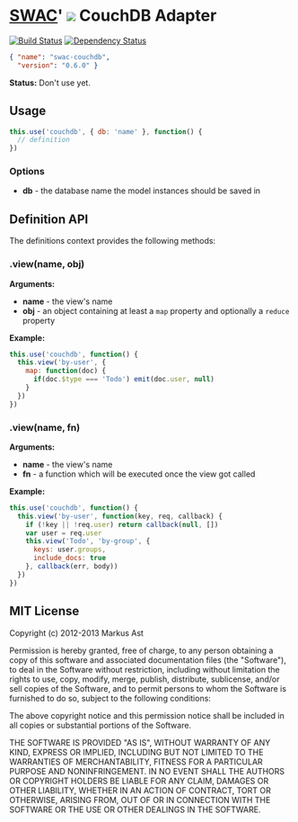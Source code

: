# [SWAC](https://github.com/rkusa/swac)' ![](https://dl.dropbox.com/u/6699613/swac-logo.png) CouchDB Adapter
[![Build Status](https://secure.travis-ci.org/rkusa/swac-couchdb.png)](http://travis-ci.org/rkusa/swac-couchdb) [![Dependency Status](https://gemnasium.com/rkusa/swac-couchdb.png)](https://gemnasium.com/rkusa/swac-couchdb)

```json
{ "name": "swac-couchdb",
  "version": "0.6.0" }
```

**Status:** Don't use yet.

## Usage

```js
this.use('couchdb', { db: 'name' }, function() {
  // definition
})
```

### Options

* **db** - the database name the model instances should be saved in

## Definition API

The definitions context provides the following methods:

### .view(name, obj)

**Arguments:**

* **name** - the view's name
* **obj** - an object containing at least a `map` property and optionally a `reduce` property

**Example:**

```js
this.use('couchdb', function() {
  this.view('by-user', {
    map: function(doc) {
      if(doc.$type === 'Todo') emit(doc.user, null)
    }
  })
})
```

### .view(name, fn)

**Arguments:**

* **name** - the view's name
* **fn** - a function which will be executed once the view got called

**Example:**

```js
this.use('couchdb', function() {
  this.view('by-user', function(key, req, callback) {
    if (!key || !req.user) return callback(null, [])
    var user = req.user
    this.view('Todo', 'by-group', {
      keys: user.groups,
      include_docs: true
    }, callback(err, body))
  })
})
```

## MIT License
Copyright (c) 2012-2013 Markus Ast

Permission is hereby granted, free of charge, to any person obtaining a copy of this software and associated documentation files (the "Software"), to deal in the Software without restriction, including without limitation the rights to use, copy, modify, merge, publish, distribute, sublicense, and/or sell copies of the Software, and to permit persons to whom the Software is furnished to do so, subject to the following conditions:

The above copyright notice and this permission notice shall be included in all copies or substantial portions of the Software.

THE SOFTWARE IS PROVIDED "AS IS", WITHOUT WARRANTY OF ANY KIND, EXPRESS OR IMPLIED, INCLUDING BUT NOT LIMITED TO THE WARRANTIES OF MERCHANTABILITY, FITNESS FOR A PARTICULAR PURPOSE AND NONINFRINGEMENT. IN NO EVENT SHALL THE AUTHORS OR COPYRIGHT HOLDERS BE LIABLE FOR ANY CLAIM, DAMAGES OR OTHER LIABILITY, WHETHER IN AN ACTION OF CONTRACT, TORT OR OTHERWISE, ARISING FROM, OUT OF OR IN CONNECTION WITH THE SOFTWARE OR THE USE OR OTHER DEALINGS IN THE SOFTWARE.
